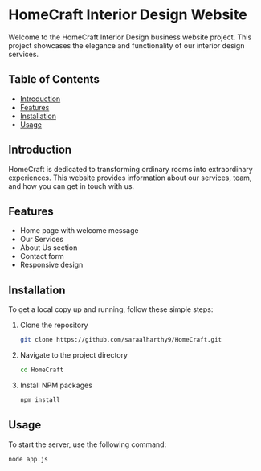 # HomeCraft Interior Design Website

Welcome to the HomeCraft Interior Design business website project. This project showcases the elegance and functionality of our interior design services.

## Table of Contents

- [Introduction](#introduction)
- [Features](#features)
- [Installation](#installation)
- [Usage](#usage)

## Introduction

HomeCraft is dedicated to transforming ordinary rooms into extraordinary experiences. This website provides information about our services, team, and how you can get in touch with us.

## Features

- Home page with welcome message
- Our Services 
- About Us section
- Contact form
- Responsive design

## Installation

To get a local copy up and running, follow these simple steps:

1. Clone the repository
    ```sh
    git clone https://github.com/saraalharthy9/HomeCraft.git
    ```
2. Navigate to the project directory
    ```sh
    cd HomeCraft
    ```
3. Install NPM packages
    ```sh
    npm install
    ```

## Usage

To start the server, use the following command:
```sh
node app.js

